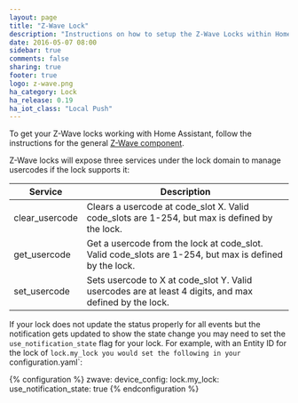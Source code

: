```yaml
---
layout: page
title: "Z-Wave Lock"
description: "Instructions on how to setup the Z-Wave Locks within Home Assistant."
date: 2016-05-07 08:00
sidebar: true
comments: false
sharing: true
footer: true
logo: z-wave.png
ha_category: Lock
ha_release: 0.19
ha_iot_class: "Local Push"
---
```


To get your Z-Wave locks working with Home Assistant, follow the instructions for the general [Z-Wave component](/components/zwave/).

Z-Wave locks will expose three services under the lock domain to manage usercodes if the lock supports it:

| Service | Description |
| ------- | ----------- |
| clear_usercode | Clears a usercode at code_slot X. Valid code_slots are 1-254, but max is defined by the lock. |
| get_usercode | Get a usercode from the lock at code_slot. Valid code_slots are 1-254, but max is defined by the lock. |
| set_usercode | Sets usercode to X at code_slot Y. Valid usercodes are at least 4 digits, and max defined by the lock. |

If your lock does not update the status properly for all events but the notification gets updated to show the state change you may need to set the
`use_notification_state` flag for your lock. For example, with an Entity ID for the lock of `lock.my_lock you would set the following in your
`configuration.yaml`:

{% configuration %}
zwave:
  device_config:
    lock.my_lock:
      use_notification_state: true
{% endconfiguration %}
